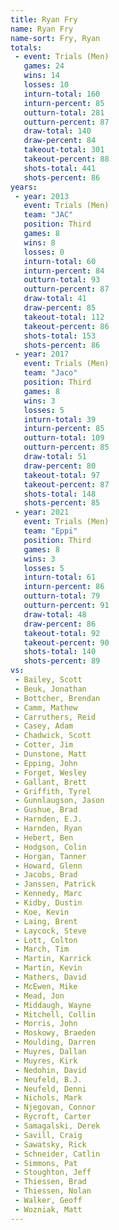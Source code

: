 ```yaml
---
title: Ryan Fry
name: Ryan Fry
name-sort: Fry, Ryan
totals:
 - event: Trials (Men)
   games: 24
   wins: 14
   losses: 10
   inturn-total: 160
   inturn-percent: 85
   outturn-total: 281
   outturn-percent: 87
   draw-total: 140
   draw-percent: 84
   takeout-total: 301
   takeout-percent: 88
   shots-total: 441
   shots-percent: 86
years:
 - year: 2013
   event: Trials (Men)
   team: "JAC"
   position: Third
   games: 8
   wins: 8
   losses: 0
   inturn-total: 60
   inturn-percent: 84
   outturn-total: 93
   outturn-percent: 87
   draw-total: 41
   draw-percent: 85
   takeout-total: 112
   takeout-percent: 86
   shots-total: 153
   shots-percent: 86
 - year: 2017
   event: Trials (Men)
   team: "Jaco"
   position: Third
   games: 8
   wins: 3
   losses: 5
   inturn-total: 39
   inturn-percent: 85
   outturn-total: 109
   outturn-percent: 85
   draw-total: 51
   draw-percent: 80
   takeout-total: 97
   takeout-percent: 87
   shots-total: 148
   shots-percent: 85
 - year: 2021
   event: Trials (Men)
   team: "Eppi"
   position: Third
   games: 8
   wins: 3
   losses: 5
   inturn-total: 61
   inturn-percent: 86
   outturn-total: 79
   outturn-percent: 91
   draw-total: 48
   draw-percent: 86
   takeout-total: 92
   takeout-percent: 90
   shots-total: 140
   shots-percent: 89
vs:
 - Bailey, Scott
 - Beuk, Jonathan
 - Bottcher, Brendan
 - Camm, Mathew
 - Carruthers, Reid
 - Casey, Adam
 - Chadwick, Scott
 - Cotter, Jim
 - Dunstone, Matt
 - Epping, John
 - Forget, Wesley
 - Gallant, Brett
 - Griffith, Tyrel
 - Gunnlaugson, Jason
 - Gushue, Brad
 - Harnden, E.J.
 - Harnden, Ryan
 - Hebert, Ben
 - Hodgson, Colin
 - Horgan, Tanner
 - Howard, Glenn
 - Jacobs, Brad
 - Janssen, Patrick
 - Kennedy, Marc
 - Kidby, Dustin
 - Koe, Kevin
 - Laing, Brent
 - Laycock, Steve
 - Lott, Colton
 - March, Tim
 - Martin, Karrick
 - Martin, Kevin
 - Mathers, David
 - McEwen, Mike
 - Mead, Jon
 - Middaugh, Wayne
 - Mitchell, Collin
 - Morris, John
 - Moskowy, Braeden
 - Moulding, Darren
 - Muyres, Dallan
 - Muyres, Kirk
 - Nedohin, David
 - Neufeld, B.J.
 - Neufeld, Denni
 - Nichols, Mark
 - Njegovan, Connor
 - Rycroft, Carter
 - Samagalski, Derek
 - Savill, Craig
 - Sawatsky, Rick
 - Schneider, Catlin
 - Simmons, Pat
 - Stoughton, Jeff
 - Thiessen, Brad
 - Thiessen, Nolan
 - Walker, Geoff
 - Wozniak, Matt
---
```

